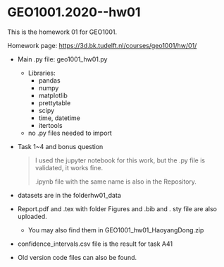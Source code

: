 # GEO1001.2020--hw01
This is the homework 01 for GEO1001.

Homework page: https://3d.bk.tudelft.nl/courses/geo1001/hw/01/

- Main .py file: geo1001_hw01.py
  - Libraries:
    - pandas
    - numpy
    - matplotlib
    - prettytable
    - scipy
    - time, datetime
    - itertools
  - no .py files needed to import
- Task 1~4 and bonus question
	
	> I used the jupyter notebook for this work, but the .py file is validated, it works fine.
	>
	> .ipynb file with the same name is also in the Repository.
	> 
	
- datasets are in the folderhw01_data

- Report.pdf and .tex with folder Figures and .bib and . sty file are also uploaded.

  - You may also find them in GEO1001_hw01_HaoyangDong.zip

- confidence_intervals.csv file is the result for task A41

- Old version code files can also be found.


